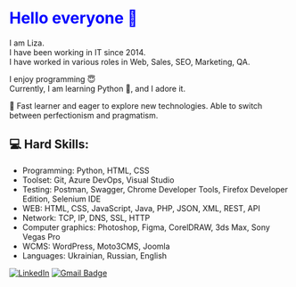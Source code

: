 <h1 style="color:blue;">Hello everyone 👋</h1>
<p>I am Liza. <br>
  I have been working in IT since 2014.<br>
  I have worked in various roles in Web, Sales, SEO, Marketing, QA.<p>
  <p>I enjoy programming &#128519;<br>
Currently, I am learning Python &#128013;, and I adore it.</p>
  <p>&#128640;
  Fast learner and eager to explore new technologies. Able to switch between perfectionism and pragmatism.</p>

  <h2>&#128187; Hard Skills:</h2>
  <ul>
  <li>Programming: Python, HTML, CSS</li>
  <li>Toolset: Git, Azure DevOps, Visual Studio</li>
  <li>Testing: Postman, Swagger, Chrome Developer Tools, Firefox Developer Edition, Selenium IDE</li>
  <li>WEB: HTML, CSS, JavaScript, Java, PHP, JSON, XML, REST, API</li>
  <li>Network: TCP, IP, DNS, SSL, HTTP</li>
  <li>Computer graphics: Photoshop, Figma, CorelDRAW, 3ds Max, Sony Vegas Pro</li>
  <li>WCMS: WordPress, Мoto3CMS, Joomla</li>
  <li>Languages: Ukrainian, Russian, English</li>
</ul> 
<a href="https://www.linkedin.com/in/herasymenkoyelyzaveta/">
<img src="https://camo.githubusercontent.com/49d0943055d10235844a192eca28635e7d194f4521e538b40bd0c5cdc1e9992e/68747470733a2f2f696d672e736869656c64732e696f2f62616467652f4c696e6b6564496e2d2d5f2e7376673f7374796c653d736f6369616c266c6f676f3d6c696e6b6564696e" alt="LinkedIn" data-canonical-src="https://img.shields.io/badge/LinkedIn--_.svg?style=social&amp;logo=linkedin" style="max-width: 100%;"></a>
<a href="mailto:mail@leonillaeva@gmail.com"><img src="https://camo.githubusercontent.com/2537697db9eb20233879865eb6a20f79e78f92554ca372e10d5bb7d46b32eb29/68747470733a2f2f696d672e736869656c64732e696f2f62616467652f2d476d61696c2d6431343833363f7374796c653d666c61742d737175617265266c6f676f3d476d61696c266c6f676f436f6c6f723d7768697465266c696e6b3d6d61696c406a617972616a726f7368616e3140676d61696c2e636f6d" alt="Gmail Badge" data-canonical-src="https://img.shields.io/badge/-Gmail-d14836?style=flat-square&amp;logo=Gmail&amp;logoColor=white&amp;link=mail@jayrajroshan1@gmail.com" style="max-width: 100%;"></a>





<!--
**leonillaeva/leonillaeva** is a ✨ _special_ ✨ repository because its `README.md` (this file) appears on your GitHub profile.

Here are some ideas to get you started:

- 🔭 I’m currently working on ...
- 🌱 I’m currently learning ...
- 👯 I’m looking to collaborate on ...
- 🤔 I’m looking for help with ...
- 💬 Ask me about ...
- 📫 How to reach me: ...
- 😄 Pronouns: ...
- ⚡ Fun fact: ...
-->
